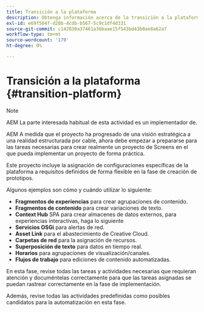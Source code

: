```yaml
---
title: Transición a la plataforma
description: Obtenga información acerca de la transición a la plataforma en AEM Screens.
exl-id: e69f504f-d20b-4cdb-b567-5c9c1df4d331
source-git-commit: c142830a37461a36baae15f543bd43b0ae8a62a7
workflow-type: tm+mt
source-wordcount: '179'
ht-degree: 0%

---
```


# Transición a la plataforma {#transition-platform}

>[!NOTE]
>
>AEM La parte interesada habitual de esta actividad es un implementador de.

AEM A medida que el proyecto ha progresado de una visión estratégica a una realidad estructurada por cable, ahora debe empezar a prepararse para las tareas necesarias para crear realmente un proyecto de Screens en el que pueda implementar un proyecto de forma práctica.

Este proyecto incluye la asignación de configuraciones específicas de la plataforma a requisitos definidos de forma flexible en la fase de creación de prototipos.

Algunos ejemplos son cómo y cuándo utilizar lo siguiente:

* **Fragmentos de experiencias** para crear agrupaciones de contenido.
* **Fragmentos de contenido** para crear variaciones de texto.
* **Context Hub** SPA para crear almacenes de datos externos, para experiencias interactivas, haga lo siguiente
* **Servicios OSGi** para alertas de red.
* **Asset Link** para el abastecimiento de Creative Cloud.
* **Carpetas de red** para la asignación de recursos.
* **Superposición de texto** para datos en tiempo real.
* **Horarios** para agrupaciones de visualización/canales.
* **Flujos de trabajo** para ediciones de contenido automatizadas.

En esta fase, revise todas las tareas y actividades necesarias que requieran atención y documéntelas correctamente para que las tareas asignadas se puedan rastrear correctamente en la fase de implementación.

Además, revise todas las actividades predefinidas como posibles candidatos para la automatización en esta fase.
